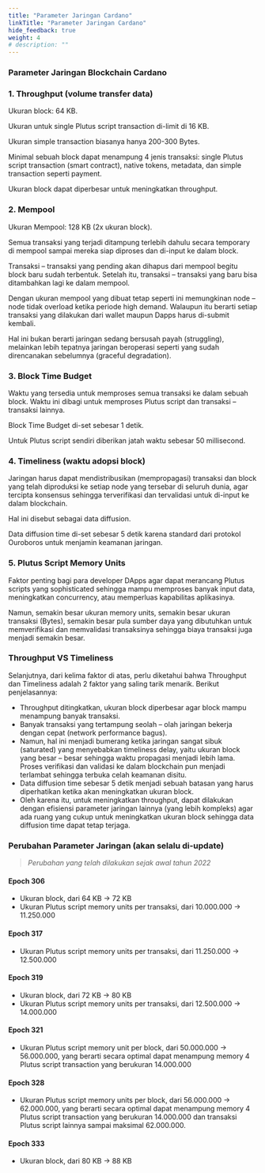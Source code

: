 ```yaml
---
title: "Parameter Jaringan Cardano"
linkTitle: "Parameter Jaringan Cardano"
hide_feedback: true
weight: 4
# description: ""
---
```


### **Parameter Jaringan Blockchain Cardano** 

### **1. Throughput (volume transfer data)** 
Ukuran block: 64 KB.

Ukuran untuk single Plutus script transaction di-limit di 16 KB.

Ukuran simple transaction biasanya hanya 200-300 Bytes.

Minimal sebuah block dapat menampung 4 jenis transaksi: single Plutus script transaction (smart contract), native tokens, metadata, dan simple transaction seperti payment.

Ukuran block dapat diperbesar untuk meningkatkan throughput.

### **2. Mempool**
Ukuran Mempool: 128 KB (2x ukuran block).

Semua transaksi yang terjadi ditampung terlebih dahulu secara temporary di mempool sampai mereka siap diproses dan di-input ke dalam block. 

Transaksi – transaksi yang pending akan dihapus dari mempool begitu block baru sudah terbentuk. Setelah itu, transaksi – transaksi yang baru bisa ditambahkan lagi ke dalam mempool.

Dengan ukuran mempool yang dibuat tetap seperti ini memungkinan node – node tidak overload ketika periode high demand. Walaupun itu berarti setiap transaksi yang dilakukan dari wallet maupun Dapps harus di-submit kembali.

Hal ini bukan berarti jaringan sedang bersusah payah (struggling), melainkan lebih tepatnya jaringan beroperasi seperti yang sudah direncanakan sebelumnya (graceful degradation).

### **3. Block Time Budget**
Waktu yang tersedia untuk memproses semua transaksi ke dalam sebuah block. Waktu ini dibagi untuk memproses Plutus script dan transaksi – transaksi lainnya. 

Block Time Budget di-set sebesar 1 detik.

Untuk Plutus script sendiri diberikan jatah waktu sebesar 50 millisecond.

### **4. Timeliness (waktu adopsi block)**
Jaringan harus dapat mendistribusikan (mempropagasi) transaksi dan block yang telah diproduksi ke setiap node yang tersebar di seluruh dunia, agar tercipta konsensus sehingga terverifikasi dan tervalidasi untuk di-input ke dalam blockchain. 

Hal ini disebut sebagai data diffusion.

Data diffusion time di-set sebesar 5 detik karena standard dari protokol Ouroboros untuk menjamin keamanan jaringan.

### **5. Plutus Script Memory Units**
Faktor penting bagi para developer DApps agar dapat merancang Plutus scripts yang sophisticated sehingga mampu memproses banyak input data, meningkatkan concurrency, atau memperluas kapabilitas aplikasinya.

Namun, semakin besar ukuran memory units, semakin besar ukuran transaksi (Bytes), semakin besar pula sumber daya yang dibutuhkan untuk memverifikasi dan memvalidasi transaksinya sehingga biaya transaksi juga menjadi semakin besar.

### **Throughput VS Timeliness**

Selanjutnya, dari kelima faktor di atas, perlu diketahui bahwa Throughput dan Timeliness adalah 2 faktor yang saling tarik menarik. Berikut penjelasannya:
* Throughput ditingkatkan, ukuran block diperbesar agar block mampu menampung banyak transaksi.
* Banyak transaksi yang tertampung seolah – olah jaringan bekerja dengan cepat (network performance bagus).
* Namun, hal ini menjadi bumerang ketika jaringan sangat sibuk (saturated) yang menyebabkan timeliness delay, yaitu ukuran block yang besar – besar sehingga waktu propagasi menjadi lebih lama. Proses verifikasi dan validasi ke dalam blockchain pun menjadi terlambat sehingga terbuka celah keamanan disitu.
* Data diffusion time sebesar 5 detik menjadi sebuah batasan yang harus diperhatikan ketika akan meningkatkan ukuran block. 
* Oleh karena itu, untuk meningkatkan throughput, dapat dilakukan dengan efisiensi parameter jaringan lainnya (yang lebih kompleks) agar ada ruang yang cukup untuk meningkatkan ukuran block sehingga data diffusion time dapat tetap terjaga.

### **Perubahan Parameter Jaringan (akan selalu di-update)**
> *Perubahan yang telah dilakukan sejak awal tahun 2022*

#### **Epoch 306**
* Ukuran block, dari 64 KB -> 72 KB
* Ukuran Plutus script memory units per transaksi, dari 10.000.000 -> 11.250.000

#### **Epoch 317**
* Ukuran Plutus script memory units per transaksi, dari 11.250.000 -> 12.500.000

#### **Epoch 319**
* Ukuran block, dari 72 KB -> 80 KB
* Ukuran Plutus script memory units per transaksi, dari 12.500.000 -> 14.000.000

#### **Epoch 321**
* Ukuran Plutus script memory unit per block, dari 50.000.000 -> 56.000.000, yang berarti secara optimal dapat menampung memory 4 Plutus script transaction yang berukuran 14.000.000

#### **Epoch 328**
* Ukuran Plutus script memory units per block, dari 56.000.000 → 62.000.000, yang berarti secara optimal dapat menampung memory 4 Plutus script transaction yang berukuran 14.000.000 dan transaksi Plutus script lainnya sampai maksimal 62.000.000.

#### **Epoch 333**
* Ukuran block, dari 80 KB → 88 KB